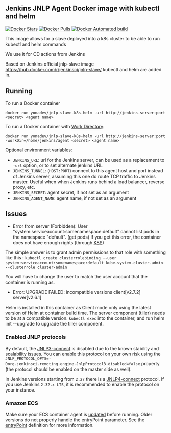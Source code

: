 ## Jenkins JNLP Agent Docker image with kubectl and helm

[![Docker Stars](https://img.shields.io/docker/stars/yonadev/jnlp-slave-k8s-helm.svg)](https://hub.docker.com/r/yonadev/jnlp-slave-k8s-helm/)
[![Docker Pulls](https://img.shields.io/docker/pulls/yonadev/jnlp-slave-k8s-helm.svg)](https://hub.docker.com/r/yonadev/jnlp-slave-k8s-helm/)
[![Docker Automated build](https://img.shields.io/docker/automated/yonadev/jnlp-slave.svg)](https://hub.docker.com/r/yonadev/jnlp-slave-k8s-helm/)

This image allows for a slave deployed into a k8s cluster to be able to run kubectl and helm commands

We use it for CD actions from Jenkins

Based on Jenkins official jnlp-slave image https://hub.docker.com/r/jenkinsci/jnlp-slave/
kubectl and helm are added in.

## Running

To run a Docker container

    docker run yonadev/jnlp-slave-k8s-helm -url http://jenkins-server:port <secret> <agent name>

To run a Docker container with [Work Directory](https://github.com/jenkinsci/remoting/blob/master/docs/workDir.md):

    docker run yonadev/jnlp-slave-k8s-helm -url http://jenkins-server:port -workDir=/home/jenkins/agent <secret> <agent name>

Optional environment variables:

* `JENKINS_URL`: url for the Jenkins server, can be used as a replacement to `-url` option, or to set alternate jenkins URL
* `JENKINS_TUNNEL`: (`HOST:PORT`) connect to this agent host and port instead of Jenkins server, assuming this one do route TCP traffic to Jenkins master. Useful when when Jenkins runs behind a load balancer, reverse proxy, etc.
* `JENKINS_SECRET`: agent secret, if not set as an argument
* `JENKINS_AGENT_NAME`: agent name, if not set as an argument

## Issues

* Error from server (Forbidden): User "system:serviceaccount:somenamespace:default" cannot list pods in the namespace "default". (get pods)
If you get this error, the container does not have enough rights (through [K8S](https://kubernetes.io/docs/admin/authorization/rbac/))

The simple answer is to grant admin permissions to that role with something like this :
`
kubectl create clusterrolebinding --user system:serviceaccount:somenamespace:default kube-system-cluster-admin --clusterrole cluster-admin
`

You will have to change the user to match the user account that the container is running as.

* Error: UPGRADE FAILED: incompatible versions client[v2.7.2] server[v2.6.1]

Helm is installed in this container as Client mode only using the latest version of Helm at container build time.
The server component (tiller) needs to be at a compatible version.   `kubectl exec` into the container, and run helm init --upgrade to upgrade the tiller component.


### Enabled JNLP protocols

By default, the [JNLP3-connect](https://github.com/jenkinsci/remoting/blob/master/docs/protocols.md#jnlp3-connect) is disabled due to the known stability and scalability issues.
You can enable this protocol on your own risk using the 
`JNLP_PROTOCOL_OPTS=-Dorg.jenkinsci.remoting.engine.JnlpProtocol3.disabled=false` property (the protocol should be enabled on the master side as well).

In Jenkins versions starting from `2.27` there is a [JNLP4-connect](https://github.com/jenkinsci/remoting/blob/master/docs/protocols.md#jnlp4-connect) protocol. 
If you use Jenkins `2.32.x LTS`, it is recommended to enable the protocol on your instance.

### Amazon ECS

Make sure your ECS container agent is [updated](http://docs.aws.amazon.com/AmazonECS/latest/developerguide/ecs-agent-update.html) before running. Older versions do not properly handle the entryPoint parameter. See the [entryPoint](http://docs.aws.amazon.com/AmazonECS/latest/developerguide/task_definition_parameters.html#container_definitions) definition for more information.
